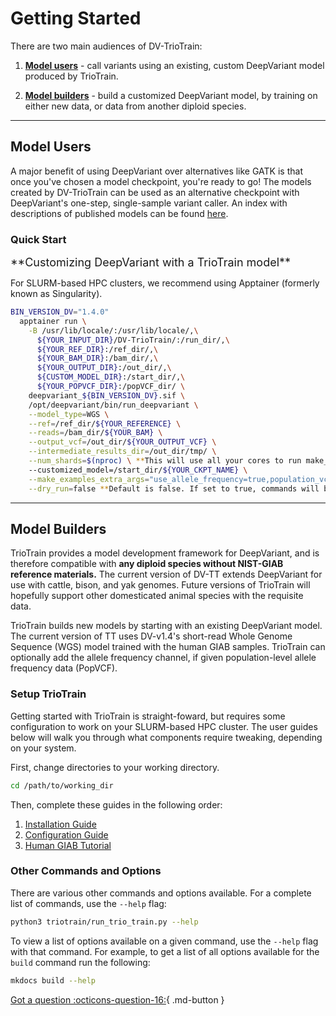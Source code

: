 # Getting Started

There are two main audiences of DV-TrioTrain:

1. **[Model users](#model-users)** - call variants using an existing, custom DeepVariant model produced by TrioTrain.

1. **[Model builders](#model-builders)** - build a customized DeepVariant model, by training on either new data, or data from another diploid species.

---

## Model Users

A major benefit of using DeepVariant over alternatives like GATK is that once you've chosen a model checkpoint, you're ready to go! The models created by DV-TrioTrain can be used as an alternative checkpoint with DeepVariant's one-step, single-sample variant caller. An index with descriptions of published models can be found [here](../user-guide/existing_models.md).

### Quick Start

<font size= "4"> 
**Customizing DeepVariant with a TrioTrain model**
</font>

For SLURM-based HPC clusters, we recommend using Apptainer (formerly known as Singularity).

```bash
BIN_VERSION_DV="1.4.0"
  apptainer run \
    -B /usr/lib/locale/:/usr/lib/locale/,\
      ${YOUR_INPUT_DIR}/DV-TrioTrain/:/run_dir/,\
      ${YOUR_REF_DIR}:/ref_dir/,\
      ${YOUR_BAM_DIR}:/bam_dir/,\
      ${YOUR_OUTPUT_DIR}:/out_dir/,\
      ${CUSTOM_MODEL_DIR}:/start_dir/,\
      ${YOUR_POPVCF_DIR}:/popVCF_dir/ \
    deepvariant_${BIN_VERSION_DV}.sif \
    /opt/deepvariant/bin/run_deepvariant \
    --model_type=WGS \
    --ref=/ref_dir/${YOUR_REFERENCE} \
    --reads=/bam_dir/${YOUR_BAM} \
    --output_vcf=/out_dir/${YOUR_OUTPUT_VCF} \
    --intermediate_results_dir=/out_dir/tmp/ \
    --num_shards=$(nproc) \ **This will use all your cores to run make_examples. Feel free to change.**
    --customized_model=/start_dir/${YOUR_CKPT_NAME} \
    --make_examples_extra_args="use_allele_frequency=true,population_vcfs=/popVCF_dir/${YOUR_POP_VCF}" \
    --dry_run=false **Default is false. If set to true, commands will be printed out but not executed.
```

---

## Model Builders

TrioTrain provides a model development framework for DeepVariant, and is therefore compatible with **any diploid species without NIST-GIAB reference materials.** The current version of DV-TT extends DeepVariant for use with cattle, bison, and yak genomes. Future versions of TrioTrain will hopefully support other domesticated animal species with the requisite data.

TrioTrain builds new models by starting with an existing DeepVariant model. The current version of TT uses DV-v1.4's short-read Whole Genome Sequence (WGS) model trained with the human GIAB samples. TrioTrain can optionally add the allele frequency channel, if given population-level allele frequency data (PopVCF).

### Setup TrioTrain

Getting started with TrioTrain is straight-foward, but requires some configuration to work on your SLURM-based HPC cluster. The user guides below will walk you through what components require tweaking, depending on your system.

First, change directories to your working directory.

```bash
cd /path/to/working_dir
```

Then, complete these guides in the following order:

1. [Installation Guide](installation.md)
1. [Configuration Guide](configuration.md)
1. [Human GIAB Tutorial](walk-through.md)

### Other Commands and Options

There are various other commands and options available. For a complete list of
commands, use the `--help` flag:

```bash
python3 triotrain/run_trio_train.py --help
```

To view a list of options available on a given command, use the `--help` flag with that command. For example, to get a list of all options available for the `build` command run the following:

```bash
mkdocs build --help
```

[Got a question :octicons-question-16:](../user-guide/get-help.md){ .md-button }
